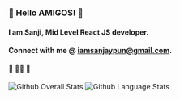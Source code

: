 ### 👋 Hello AMIGOS! 👋
#### I am Sanji, Mid Level React JS developer.
#### Connect with me @ iamsanjaypun@gmail.com. 
#### 🦸 🦸‍♂️ 🦹
<img src="https://github-readme-stats.vercel.app/api?username=sanjipun&show_icons=true&theme=vision-friendly-dark&count_private=true" alt="Github Overall Stats">
<img src="https://github-readme-stats.vercel.app/api/top-langs/?username=sanjipun&layout=compact&theme=vision-friendly-dark" alt="Github Language Stats">
